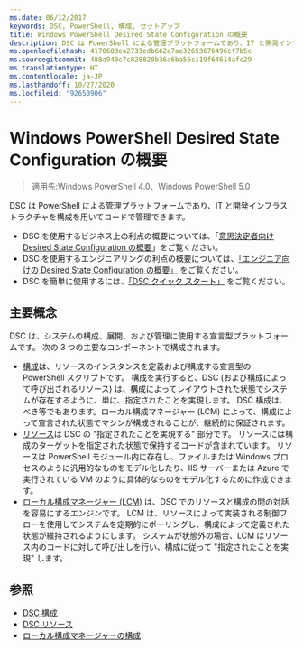 ```yaml
---
ms.date: 06/12/2017
keywords: DSC, PowerShell, 構成, セットアップ
title: Windows PowerShell Desired State Configuration の概要
description: DSC は PowerShell による管理プラットフォームであり、IT と開発インフラストラクチャを構成を用いてコードで管理できます。
ms.openlocfilehash: 4170603ea2733edb662a7ae32653676496cf7b5c
ms.sourcegitcommit: 488a940c7c828820b36a6ba56c119f64614afc29
ms.translationtype: HT
ms.contentlocale: ja-JP
ms.lasthandoff: 10/27/2020
ms.locfileid: "92650906"
---
```

# <a name="windows-powershell-desired-state-configuration-overview"></a>Windows PowerShell Desired State Configuration の概要

> 適用先:Windows PowerShell 4.0、Windows PowerShell 5.0

DSC は PowerShell による管理プラットフォームであり、IT と開発インフラストラクチャを構成を用いてコードで管理できます。

- DSC を使用するビジネス上の利点の概要については、「[意思決定者向け Desired State Configuration の概要](decisionMaker.md)」をご覧ください。
- DSC を使用するエンジニアリングの利点の概要については、[「エンジニア向けの Desired State Configuration の概要」](DscForEngineers.md) をご覧ください。
- DSC を簡単に使用するには、[「DSC クイック スタート」](../quickstarts/website-quickstart.md) をご覧ください。

## <a name="key-concepts"></a>主要概念

DSC は、システムの構成、展開、および管理に使用する宣言型プラットフォームです。 次の 3 つの主要なコンポーネントで構成されます。

- [構成](../configurations/configurations.md)は、リソースのインスタンスを定義および構成する宣言型の PowerShell スクリプトです。 構成を実行すると、DSC (および構成によって呼び出されるリソース) は、構成によってレイアウトされた状態でシステムが存在するように、単に、指定されたことを実現します。 DSC 構成は、べき等でもあります。ローカル構成マネージャー (LCM) によって、構成によって宣言された状態でマシンが構成されることが、継続的に保証されます。
- [リソース](../resources/resources.md)は DSC の "指定されたことを実現する" 部分です。 リソースには構成のターゲットを指定された状態で保持するコードが含まれています。 リソースは PowerShell モジュール内に存在し、ファイルまたは Windows プロセスのように汎用的なものをモデル化したり、IIS サーバーまたは Azure で実行されている VM のように具体的なものをモデル化するために作成できます。
- [ローカル構成マネージャー (LCM)](../managing-nodes/metaConfig.md) は、DSC でのリソースと構成の間の対話を容易にするエンジンです。 LCM は、リソースによって実装される制御フローを使用してシステムを定期的にポーリングし、構成によって定義された状態が維持されるようにします。 システムが状態外の場合、LCM はリソース内のコードに対して呼び出しを行い、構成に従って "指定されたことを実現" します。

## <a name="see-also"></a>参照

- [DSC 構成](../configurations/configurations.md)
- [DSC リソース](../resources/resources.md)
- [ローカル構成マネージャーの構成](../managing-nodes/metaConfig.md)
